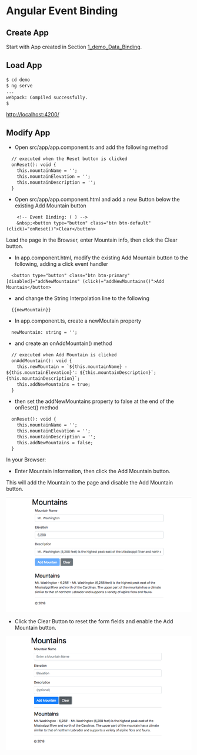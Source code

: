 # Angular Event Binding

## Create App
Start with App created in Section [1_demo_Data_Binding](https://github.com/RMF-HCA2/MEAN/tree/master/4_Angular/1_demo_Data_Bindingg).


## Load App
```
$ cd demo
$ ng serve
...
webpack: Compiled successfully.
$
```

[http://localhost:4200/](http://localhost:4200/)


## Modify App

+ Open src/app/app.component.ts and add the following method

```
  // executed when the Reset button is clicked
  onReset(): void {
    this.mountainName = '';
    this.mountainElevation = '';
    this.mountainDescription = '';
  }
```


+ Open src/app/app.component.html and add a new Button below the existing Add Mountain button

```
    <!-- Event Binding: ( ) -->
    &nbsp;<button type="button" class="btn btn-default" (click)="onReset()">Clear</button>
```

Load the page in the Browser, enter Mountain info, then click the Clear button.


+ In app.component.html, modify the existing Add Mountain button to the following, adding a click event handler
```
  <button type="button" class="btn btn-primary" [disabled]="addNewMountains" (click)="addNewMountains()">Add Mountain</button>
```

+ and change the String Interpolation line to the following
```
  {{newMountain}}
```

+ In app.component.ts, create a newMoutain property
```
  newMountain: string = '';
```

+ and create an onAddMountain() method
```
  // executed when Add Mountain is clicked
  onAddMountain(): void {
    this.newMountain = `${this.mountainName} - ${this.mountainElevation}': ${this.mountainDescription}`;{this.mountainDescription}`;
    this.addNewMountains = true;
  }
```

+ then set the addNewMountains property to false at the end of the onReset() method
```
  onReset(): void {
    this.mountainName = '';
    this.mountainElevation = '';
    this.mountainDescription = '';
    this.addNewMountains = false;
  }
```

In your Browser:
+ Enter Mountain information, then click the Add Mountain button.

This will add the Mountain to the page and disable the Add Mountain button.


![AngularJS](img/img_1.png?raw=true "AngularJS")


+ Click the Clear Button to reset the form fields and enable the Add Mountain button.


![AngularJS](img/img_2.png?raw=true "AngularJS")
